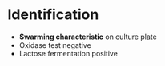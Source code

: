 # Identification
- **Swarming characteristic** on culture plate
- Oxidase test negative
- Lactose fermentation positive